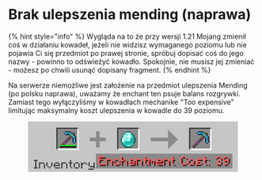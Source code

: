 # Brak ulepszenia mending (naprawa)

{% hint style="info" %}
Wygląda na to że przy wersji 1.21 Mojang zmienił coś w działaniu kowadeł, jeżeli nie widzisz wymaganego poziomu lub nie pojawia Ci się przedmiot po prawej stronie, spróbuj dopisać coś do jego nazwy - powinno to odświeżyć kowadło. Spokojnie, nie musisz jej zmieniać - możesz po chwili usunąć dopisany fragment.
{% endhint %}

Na serwerze niemożliwe jest założenie na przedmiot ulepszenia Mending (po polsku naprawa), uważamy że enchant ten psuje balans rozgrywki. Zamiast tego wyłączyliśmy w kowadłach mechanike "Too expensive" limitując maksymalny koszt ulepszenia w kowadle do 39 poziomu.

<figure><img src="../.gitbook/assets/image (5).png" alt=""><figcaption></figcaption></figure>
